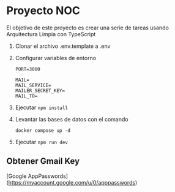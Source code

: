 # Proyecto NOC

El objetivo de este proyecto es crear una serie de tareas usando Arquitectura Limpia con TypeScript

1. Clonar el archivo .env.template a .env
2. Configurar variables de entorno

   ```
   PORT=3000

   MAIL=
   MAIL_SERVICE=
   MAILER_SECRET_KEY=
   MAIL_TO=
   ```

3. Ejecutar `npm install`
4. Levantar las bases de datos con el comando

   ```
   docker compose up -d
   ```

5. Ejecutar `npm run dev`

## Obtener Gmail Key

[Google AppPasswords] (https://myaccount.google.com/u/0/apppasswords)
